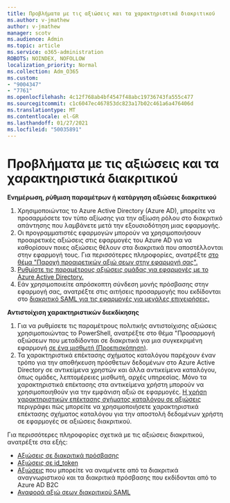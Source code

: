 ```yaml
---
title: Προβλήματα με τις αξιώσεις και τα χαρακτηριστικά διακριτικού
ms.author: v-jmathew
author: v-jmathew
manager: scotv
ms.audience: Admin
ms.topic: article
ms.service: o365-administration
ROBOTS: NOINDEX, NOFOLLOW
localization_priority: Normal
ms.collection: Adm_O365
ms.custom:
- "9004347"
- "7761"
ms.openlocfilehash: 4c12f768ab4bf4547f48abc19736743fa555c477
ms.sourcegitcommit: c1c6047ec467853dc823a17b02c461a6a476406d
ms.translationtype: MT
ms.contentlocale: el-GR
ms.lasthandoff: 01/27/2021
ms.locfileid: "50035891"
---
```

# <a name="issues-with-token-claims-and-attributes"></a>Προβλήματα με τις αξιώσεις και τα χαρακτηριστικά διακριτικού

**Ενημέρωση, ρύθμιση παραμέτρων ή κατάργηση αξιώσεις διακριτικού**

1. Χρησιμοποιώντας το Azure Active Directory (Azure AD), μπορείτε να προσαρμόσετε τον τύπο αξίωσης για την αξίωση ρόλου στο διακριτικό απάντησης που λαμβάνετε μετά την εξουσιοδότηση μιας εφαρμογής. [](https://docs.microsoft.com/azure/active-directory/develop/active-directory-enterprise-app-role-management)
2. Οι προγραμματιστές εφαρμογών μπορούν να χρησιμοποιήσουν προαιρετικές αξιώσεις στις εφαρμογές του Azure AD για να καθορίσουν ποιες αξιώσεις θέλουν στα διακριτικά που αποστέλλονται στην εφαρμογή τους. Για περισσότερες πληροφορίες, ανατρέξτε [στο θέμα "Παροχή προαιρετικών αξιώ σεων στην εφαρμογή σας".](https://docs.microsoft.com/azure/active-directory/develop/active-directory-optional-claims)
3. [Ρυθμίστε τις παραμέτρους αξιώσεις ομάδας για εφαρμογές με το Azure Active Directory.](https://docs.microsoft.com/azure/active-directory/hybrid/how-to-connect-fed-group-claims)
4. Εάν χρησιμοποιείτε απρόσκοπτη σύνδεση μονής πρόσβασης στην εφαρμογή σας, ανατρέξτε στις αιτήσεις προσαρμογής που εκδίδονται στο [διακριτικό SAML για τις εφαρμογές για μεγάλες επιχειρήσεις.](https://docs.microsoft.com/azure/active-directory/develop/active-directory-saml-claims-customization)

**Αντιστοίχιση χαρακτηριστικών διεκδίκησης**

1. Για να ρυθμίσετε τις παραμέτρους πολιτικής αντιστοίχισης αξιώσεις χρησιμοποιώντας το PowerShell, ανατρέξτε στο θέμα "Προσαρμογή αξιώσεων που μεταδίδονται σε διακριτικά για μια συγκεκριμένη εφαρμογή [σε ένα μισθωτή (Προεπισκόπηση)](https://docs.microsoft.com/azure/active-directory/develop/active-directory-claims-mapping).
2. Τα χαρακτηριστικά επέκτασης σχήματος καταλόγου παρέχουν έναν τρόπο για την αποθήκευση πρόσθετων δεδομένων στο Azure Active Directory σε αντικείμενα χρηστών και άλλα αντικείμενα καταλόγου, όπως ομάδες, λεπτομέρειες μισθωτή, αρχές υπηρεσίας. Μόνο τα χαρακτηριστικά επέκτασης στα αντικείμενα χρήστη μπορούν να χρησιμοποιηθούν για την εμφάνιση αξιώ σε εφαρμογές. [Η χρήση χαρακτηριστικών επέκτασης σχήματος καταλόγου σε αξιώσεις](https://docs.microsoft.com/azure/active-directory/develop/active-directory-schema-extensions) περιγράφει πώς μπορείτε να χρησιμοποιήσετε χαρακτηριστικά επέκτασης σχήματος καταλόγου για την αποστολή δεδομένων χρήστη σε εφαρμογές σε αξιώσεις διακριτικού.

Για περισσότερες πληροφορίες σχετικά με τις αξιώσεις διακριτικού, ανατρέξτε στα εξής:

- [Αξιώσεις σε διακριτικά πρόσβασης](https://docs.microsoft.com/azure/active-directory/develop/access-tokens#claims-in-access-tokens)
- [Αξιώσεις σε id_token](https://docs.microsoft.com/azure/active-directory/develop/id-tokens#claims-in-an-id_token)
- [Αξιώσεις](https://docs.microsoft.com/azure/active-directory-b2c/tokens-overview#claims) που μπορείτε να αναμένετε από τα διακριτικά αναγνωριστικού και τα διακριτικά πρόσβασης που εκδίδονται από το Azure AD B2C
- [Αναφορά αξιώ σεων διακριτικού SAML](https://docs.microsoft.com/azure/active-directory/develop/reference-saml-tokens)
